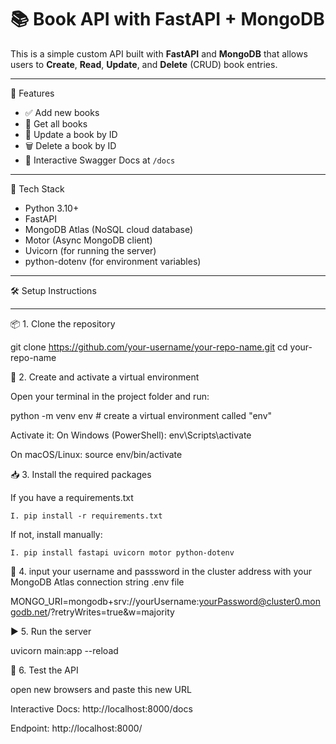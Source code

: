 # 📚 Book API with FastAPI + MongoDB

This is a simple custom API built with **FastAPI** and **MongoDB** that allows users to **Create**, **Read**, **Update**, and **Delete** (CRUD) book entries.

---

🚀 Features

- ✅ Add new books
- 📖 Get all books
- 📝 Update a book by ID
- 🗑️ Delete a book by ID
- 🧪 Interactive Swagger Docs at `/docs`

---

🧰 Tech Stack

- Python 3.10+
- FastAPI
- MongoDB Atlas (NoSQL cloud database)
- Motor (Async MongoDB client)
- Uvicorn (for running the server)
- python-dotenv (for environment variables)

---

🛠️ Setup Instructions


---

📦 1. Clone the repository


git clone https://github.com/your-username/your-repo-name.git
cd your-repo-name



🐍 2. Create and activate a virtual environment

Open your terminal in the project folder and run:


python -m venv env      # create a virtual environment called "env"

Activate it:
On Windows (PowerShell):
    env\Scripts\activate

On macOS/Linux:
    source env/bin/activate

📥 3. Install the required packages

If you have a requirements.txt

    I. pip install -r requirements.txt

If not, install manually:

    I. pip install fastapi uvicorn motor python-dotenv


🔐 4. input your username and passsword in the cluster address with your MongoDB Atlas connection string .env file

MONGO_URI=mongodb+srv://yourUsername:yourPassword@cluster0.mongodb.net/?retryWrites=true&w=majority


▶️ 5. Run the server


uvicorn main:app --reload



🧪 6. Test the API

open new browsers and paste this new URL

Interactive Docs: http://localhost:8000/docs

Endpoint: http://localhost:8000/